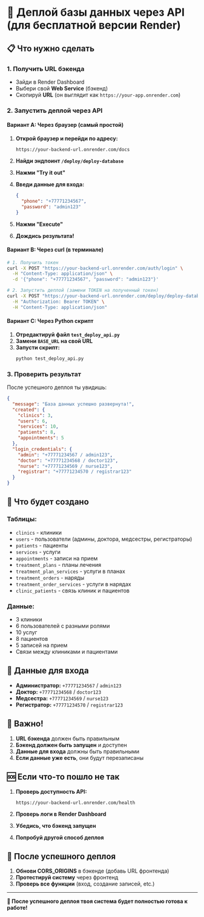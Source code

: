 # 🚀 Деплой базы данных через API (для бесплатной версии Render)

## 📋 Что нужно сделать

### 1. Получить URL бэкенда
- Зайди в Render Dashboard
- Выбери свой **Web Service** (бэкенд)
- Скопируй **URL** (он выглядит как `https://your-app.onrender.com`)

### 2. Запустить деплой через API

#### Вариант A: Через браузер (самый простой)

1. **Открой браузер и перейди по адресу:**
   ```
   https://your-backend-url.onrender.com/docs
   ```

2. **Найди эндпоинт `/deploy/deploy-database`**

3. **Нажми "Try it out"**

4. **Введи данные для входа:**
   ```json
   {
     "phone": "+77771234567",
     "password": "admin123"
   }
   ```

5. **Нажми "Execute"**

6. **Дождись результата!**

#### Вариант B: Через curl (в терминале)

```bash
# 1. Получить токен
curl -X POST "https://your-backend-url.onrender.com/auth/login" \
  -H "Content-Type: application/json" \
  -d '{"phone": "+77771234567", "password": "admin123"}'

# 2. Запустить деплой (замени TOKEN на полученный токен)
curl -X POST "https://your-backend-url.onrender.com/deploy/deploy-database" \
  -H "Authorization: Bearer TOKEN" \
  -H "Content-Type: application/json"
```

#### Вариант C: Через Python скрипт

1. **Отредактируй файл `test_deploy_api.py`**
2. **Замени `BASE_URL` на свой URL**
3. **Запусти скрипт:**
   ```bash
   python test_deploy_api.py
   ```

### 3. Проверить результат

После успешного деплоя ты увидишь:
```json
{
  "message": "База данных успешно развернута!",
  "created": {
    "clinics": 3,
    "users": 6,
    "services": 10,
    "patients": 8,
    "appointments": 5
  },
  "login_credentials": {
    "admin": "+77771234567 / admin123",
    "doctor": "+77771234568 / doctor123",
    "nurse": "+77771234569 / nurse123",
    "registrar": "+77771234570 / registrar123"
  }
}
```

## 🎯 Что будет создано

### Таблицы:
- `clinics` - клиники
- `users` - пользователи (админы, доктора, медсестры, регистраторы)
- `patients` - пациенты
- `services` - услуги
- `appointments` - записи на прием
- `treatment_plans` - планы лечения
- `treatment_plan_services` - услуги в планах
- `treatment_orders` - наряды
- `treatment_order_services` - услуги в нарядах
- `clinic_patients` - связь клиник и пациентов

### Данные:
- 3 клиники
- 6 пользователей с разными ролями
- 10 услуг
- 8 пациентов
- 5 записей на прием
- Связи между клиниками и пациентами

## 🔑 Данные для входа

- **Администратор:** `+77771234567` / `admin123`
- **Доктор:** `+77771234568` / `doctor123`
- **Медсестра:** `+77771234569` / `nurse123`
- **Регистратор:** `+77771234570` / `registrar123`

## 🚨 Важно!

1. **URL бэкенда** должен быть правильным
2. **Бэкенд должен быть запущен** и доступен
3. **Данные для входа** должны быть правильными
4. **Если данные уже есть**, они будут перезаписаны

## 🆘 Если что-то пошло не так

1. **Проверь доступность API:**
   ```
   https://your-backend-url.onrender.com/health
   ```

2. **Проверь логи в Render Dashboard**

3. **Убедись, что бэкенд запущен**

4. **Попробуй другой способ деплоя**

## 🎉 После успешного деплоя

1. **Обнови CORS_ORIGINS** в бэкенде (добавь URL фронтенда)
2. **Протестируй систему** через фронтенд
3. **Проверь все функции** (вход, создание записей, etc.)

---

**🚀 После успешного деплоя твоя система будет полностью готова к работе!**
